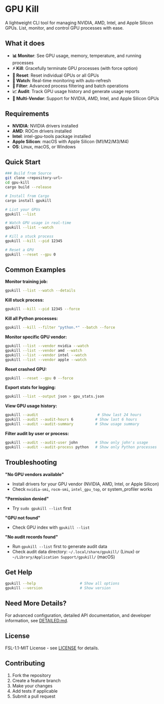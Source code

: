 # GPU Kill

A lightweight CLI tool for managing NVIDIA, AMD, Intel, and Apple Silicon GPUs. List, monitor, and control GPU processes with ease.

## What it does

- **📊 Monitor**: See GPU usage, memory, temperature, and running processes
- **⚡ Kill**: Gracefully terminate GPU processes (with force option)
- **🔄 Reset**: Reset individual GPUs or all GPUs
- **👀 Watch**: Real-time monitoring with auto-refresh
- **🎯 Filter**: Advanced process filtering and batch operations
- **📈 Audit**: Track GPU usage history and generate usage reports
- **🔧 Multi-Vendor**: Support for NVIDIA, AMD, Intel, and Apple Silicon GPUs

## Requirements

- **NVIDIA**: NVIDIA drivers installed
- **AMD**: ROCm drivers installed  
- **Intel**: intel-gpu-tools package installed
- **Apple Silicon**: macOS with Apple Silicon (M1/M2/M3/M4)
- **OS**: Linux, macOS, or Windows

## Quick Start

```bash
### Build from Source
git clone <repository-url>
cd gpu-kill
cargo build --release

# Install from Cargo
cargo install gpukill

# List your GPUs
gpukill --list

# Watch GPU usage in real-time
gpukill --list --watch

# Kill a stuck process
gpukill --kill --pid 12345

# Reset a GPU
gpukill --reset --gpu 0
```

## Common Examples

**Monitor training job:**
```bash
gpukill --list --watch --details
```

**Kill stuck process:**
```bash
gpukill --kill --pid 12345 --force
```

**Kill all Python processes:**
```bash
gpukill --kill --filter "python.*" --batch --force
```

**Monitor specific GPU vendor:**
```bash
gpukill --list --vendor nvidia --watch
gpukill --list --vendor amd --watch
gpukill --list --vendor intel --watch
gpukill --list --vendor apple --watch
```

**Reset crashed GPU:**
```bash
gpukill --reset --gpu 0 --force
```

**Export stats for logging:**
```bash
gpukill --list --output json > gpu_stats.json
```

**View GPU usage history:**
```bash
gpukill --audit                           # Show last 24 hours
gpukill --audit --audit-hours 6          # Show last 6 hours
gpukill --audit --audit-summary          # Show usage summary
```

**Filter audit by user or process:**
```bash
gpukill --audit --audit-user john        # Show only john's usage
gpukill --audit --audit-process python   # Show only Python processes
```

## Troubleshooting

**"No GPU vendors available"**
- Install drivers for your GPU vendor (NVIDIA, AMD, Intel, or Apple Silicon)
- Check `nvidia-smi`, `rocm-smi`, `intel_gpu_top`, or system_profiler works

**"Permission denied"**
- Try `sudo gpukill --list` first

**"GPU not found"**
- Check GPU index with `gpukill --list`

**"No audit records found"**
- Run `gpukill --list` first to generate audit data
- Check audit data directory: `~/.local/share/gpukill/` (Linux) or `~/Library/Application Support/gpukill/` (macOS)

## Get Help

```bash
gpukill --help                    # Show all options
gpukill --version                 # Show version
```

## Need More Details?

For advanced configuration, detailed API documentation, and developer information, see [DETAILED.md](DETAILED.md).

## License

FSL-1.1-MIT License - see [LICENSE](LICENSE) for details.

## Contributing

1. Fork the repository
2. Create a feature branch
3. Make your changes
4. Add tests if applicable
5. Submit a pull request